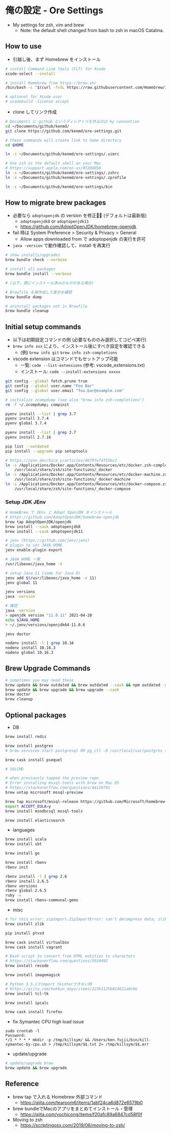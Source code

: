 # 俺の設定 - Ore Settings

* My settings for zsh, vim and brew
  - Note: the default shell changed from bash to zsh in macOS Catalina.


## How to use

* 引越し後、まず Homebrew をインストール

```bash
# install Command Line Tools (CLT) for Xcode
xcode-select --install

# install Homebrew from https://brew.sh/
/bin/bash -c "$(curl -fsSL https://raw.githubusercontent.com/Homebrew/install/HEAD/install.sh)"

# optional for Xcode user
# xcodebuild -license accept
```

* clone してリンク作成

```bash
# Documents に github というディレクトリを作るのは my convention
cd ~/Documents/github/kenmd/
git clone https://github.com/kenmd/ore-settings.git

# these commands will create link to home directory
cd $HOME

ln -s ~/Documents/github/kenmd/ore-settings/.vimrc

# Use zsh as the default shell on your Mac
# https://support.apple.com/en-us/HT208050
ln -s ~/Documents/github/kenmd/ore-settings/.zshrc
ln -s ~/Documents/github/kenmd/ore-settings/.zprofile

ln -s ~/Documents/github/kenmd/ore-settings/bin
```


## How to migrate brew packages

* 必要なら `adoptopenjdk` の version を修正 (デフォルトは最新版)
  - `adoptopenjdk8` or `adoptopenjdk11`
  - https://github.com/AdoptOpenJDK/homebrew-openjdk
* fail 時は System Preference > Security & Privacy > General
  - Allow apps downloaded from で adoptopenjdk の実行を許可
* `java -version` で動作確認して、install を再実行

```bash
# show installs/upgrades
brew bundle check --verbose

# install all packages
brew bundle install --verbose

# (以下、既にインストール済みのものがある場合)

# Brewfile を再作成して差分を確認
brew bundle dump

# uninstall packages not in Brewfile
brew bundle cleanup
```


## Initial setup commands

* 以下は初期設定コマンドの例 (必要なもののみ選択してコピペ実行)
* `brew info xxx` により、インストール後にすべき設定を確認できる
  - (例) `brew info git` `brew info zsh-completions`
* vscode extension はコマンドでもセットアップ可能
  - 一覧: `code --list-extensions` (参考: vscode_extensions.txt)
  - インストール: `code --install-extensions xxxxx`

```bash
git config --global fetch.prune true
git config --global user.name "Foo Bar"
git config --global user.email "foo.bar@example.com"

# initialize zcompdump (see also "brew info zsh-completions")
rm -f ~/.zcompdump; compinit

pyenv install --list | grep 3.7
pyenv install 3.7.4
pyenv global 3.7.4

pyenv install --list | grep 2.7
pyenv install 2.7.16

pip list --outdated
pip install --upgrade pip setuptools

# https://zenn.dev/hiro_y/articles/d6f9fef4f55bc2
ln -s /Applications/Docker.app/Contents/Resources/etc/docker.zsh-completion \
    /usr/local/share/zsh/site-functions/_docker
ln -s /Applications/Docker.app/Contents/Resources/etc/docker-machine.zsh-completion \
    /usr/local/share/zsh/site-functions/_docker-machine
ln -s /Applications/Docker.app/Contents/Resources/etc/docker-compose.zsh-completion \
    /usr/local/share/zsh/site-functions/_docker-compose
```

### Setup JDK JEnv

```bash
# HomeBrew で JEnv と Adopt OpenJDK をインストール
# https://github.com/AdoptOpenJDK/homebrew-openjdk
brew tap AdoptOpenJDK/openjdk
brew install --cask adoptopenjdk8
brew install --cask adoptopenjdk11

# jenv (https://github.com/jenv/jenv)
# plugin to set JAVA_HOME
jenv enable-plugin export

# JAVA_HOME 一覧
/usr/libexec/java_home -V

# setup Java 11 (same for Java 8)
jenv add $(/usr/libexec/java_home -v 11)
jenv global 11

jenv versions
java -version

# 確認
java -version
> openjdk version "11.0.11" 2021-04-20
echo $JAVA_HOME
> ~/.jenv/versions/openjdk64-11.0.6

jenv doctor

nodenv install -l | grep 10.16
nodenv install 10.16.3
nodenv global 10.16.3
```

## Brew Upgrade Commands

```bash
# sometimes you may need these
brew update && brew outdated && brew outdated --cask && npm outdated -g
brew update && brew upgrade && brew upgrade --cask
brew doctor
brew cleanup
```

## Optional packages

* DB

```bash
brew install redis

brew install postgres
# brew services start postgresql OR pg_ctl -D /usr/local/var/postgres start

brew cask install psequel

# SQLCMD

# when previously tapped the preview repo
# Error installing mssql-tools with brew on Mac OS
# https://stackoverflow.com/questions/44120781
brew untap microsoft mssql-preview

brew tap microsoft/mssql-release https://github.com/Microsoft/homebrew-mssql-release
export ACCEPT_EULA=y
brew install msodbcsql mssql-tools

brew install elasticsearch
```

* languages

```bash
brew install scala
brew install sbt

brew install go

brew install rbenv
rbenv init

rbenv install -l | grep 2.6
rbenv install 2.6.5
rbenv versions
rbenv global 2.6.5
ruby -v
brew install rbenv-communal-gems
```

* misc

```bash
# for this error: zipimport.ZipImportError: can't decompress data; zlib not available
brew install zlib

pip install ptvsd

brew cask install virtualbox
brew cask install vagrant

# Bash script to convert from HTML entities to characters
# https://stackoverflow.com/questions/5929492
brew install recode

brew install imagemagick

# Python 3.5.1でimport tkinterできない時
# https://qiita.com/hokkun_dayo/items/223b1125b814621a0c0e
brew install tcl-tk

brew install ipcalc

brew cask install firefox
```

* fix Symantec CPU high load issue

```
sudo crontab -l
Password:
*/1 * * * * mkdir -p /tmp/killsym/ && /Users/ken.fujii/bin/kill-symantec-by-cpu.sh > /tmp/killsym/$$.txt 2> /tmp/killsym/$$.err
```

* update/upgrade

```bash
# update/upgrade brew
brew update && brew upgrade
```


## Reference

* brew tap で入れる Homebrew 外部コマンド
  - https://qiita.com/tearoom6/items/1abf24ca6d872e6579b0
* brew bundleでMacのアプリをまとめてインストール・管理
  - https://qiita.com/vochicong/items/f20afc89a6847cd58f0f
* Moving to zsh
  - https://scriptingosx.com/2019/06/moving-to-zsh/
